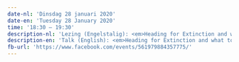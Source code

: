 ```yaml
---
date-nl: 'Dinsdag 28 januari 2020'
date-en: 'Tuesday 28 January 2020'
time: '18:30 – 19:30'
description-nl: 'Lezing (Engelstalig): <em>Heading for Extinction and what to do about it</em> <a href="https://extinctionrebellion.nl">(Extinction Rebellion)</a>'
description-en: 'Talk (English): <em>Heading for Extinction and what to do about it</em> <a href="https://extinctionrebellion.nl/en">(Extinction Rebellion)</a>'
fb-url: 'https://www.facebook.com/events/561979884357775/'
---
```

